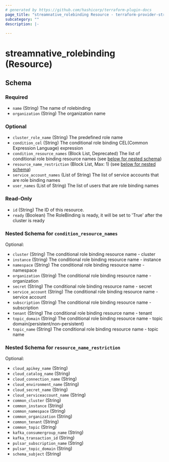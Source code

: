 ```yaml
---
# generated by https://github.com/hashicorp/terraform-plugin-docs
page_title: "streamnative_rolebinding Resource - terraform-provider-streamnative"
subcategory: ""
description: |-
  
---
```


# streamnative_rolebinding (Resource)





<!-- schema generated by tfplugindocs -->
## Schema

### Required

- `name` (String) The name of rolebinding
- `organization` (String) The organization name

### Optional

- `cluster_role_name` (String) The predefined role name
- `condition_cel` (String) The conditional role binding CEL(Common Expression Language) expression
- `condition_resource_names` (Block List, Deprecated) The list of conditional role binding resource names (see [below for nested schema](#nestedblock--condition_resource_names))
- `resource_name_restriction` (Block List, Max: 1) (see [below for nested schema](#nestedblock--resource_name_restriction))
- `service_account_names` (List of String) The list of service accounts that are role binding names
- `user_names` (List of String) The list of users that are role binding names

### Read-Only

- `id` (String) The ID of this resource.
- `ready` (Boolean) The RoleBinding is ready, it will be set to 'True' after the cluster is ready

<a id="nestedblock--condition_resource_names"></a>
### Nested Schema for `condition_resource_names`

Optional:

- `cluster` (String) The conditional role binding resource name - cluster
- `instance` (String) The conditional role binding resource name - instance
- `namespace` (String) The conditional role binding resource name - namespace
- `organization` (String) The conditional role binding resource name - organization
- `secret` (String) The conditional role binding resource name - secret
- `service_account` (String) The conditional role binding resource name - service account
- `subscription` (String) The conditional role binding resource name - subscription
- `tenant` (String) The conditional role binding resource name - tenant
- `topic_domain` (String) The conditional role binding resource name - topic domain(persistent/non-persistent)
- `topic_name` (String) The conditional role binding resource name - topic name


<a id="nestedblock--resource_name_restriction"></a>
### Nested Schema for `resource_name_restriction`

Optional:

- `cloud_apikey_name` (String)
- `cloud_catalog_name` (String)
- `cloud_connection_name` (String)
- `cloud_environment_name` (String)
- `cloud_secret_name` (String)
- `cloud_serviceaccount_name` (String)
- `common_cluster` (String)
- `common_instance` (String)
- `common_namespace` (String)
- `common_organization` (String)
- `common_tenant` (String)
- `common_topic` (String)
- `kafka_consumergroup_name` (String)
- `kafka_transaction_id` (String)
- `pulsar_subscription_name` (String)
- `pulsar_topic_domain` (String)
- `schema_subject` (String)
